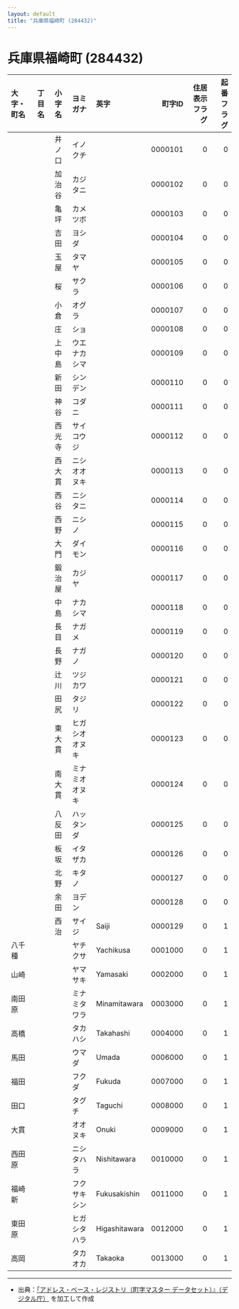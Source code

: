 ```yaml
---
layout: default
title: "兵庫県福崎町 (284432)"
---
```


# 兵庫県福崎町 (284432)

| 大字・町名 | 丁目名 | 小字名 | ヨミガナ | 英字 | 町字ID | 住居表示フラグ | 起番フラグ |
|:--------|:------|:------|:-----------------|:---------------------|--------:|----------:|--------:|
|  |  | 井ノ口 | イノクチ |  | 0000101 | 0 | 0 |
|  |  | 加治谷 | カジタニ |  | 0000102 | 0 | 0 |
|  |  | 亀坪 | カメツボ |  | 0000103 | 0 | 0 |
|  |  | 吉田 | ヨシダ |  | 0000104 | 0 | 0 |
|  |  | 玉屋 | タマヤ |  | 0000105 | 0 | 0 |
|  |  | 桜 | サクラ |  | 0000106 | 0 | 0 |
|  |  | 小倉 | オグラ |  | 0000107 | 0 | 0 |
|  |  | 庄 | ショ |  | 0000108 | 0 | 0 |
|  |  | 上中島 | ウエナカシマ |  | 0000109 | 0 | 0 |
|  |  | 新田 | シンデン |  | 0000110 | 0 | 0 |
|  |  | 神谷 | コダニ |  | 0000111 | 0 | 0 |
|  |  | 西光寺 | サイコウジ |  | 0000112 | 0 | 0 |
|  |  | 西大貫 | ニシオオヌキ |  | 0000113 | 0 | 0 |
|  |  | 西谷 | ニシタニ |  | 0000114 | 0 | 0 |
|  |  | 西野 | ニシノ |  | 0000115 | 0 | 0 |
|  |  | 大門 | ダイモン |  | 0000116 | 0 | 0 |
|  |  | 鍛治屋 | カジヤ |  | 0000117 | 0 | 0 |
|  |  | 中島 | ナカシマ |  | 0000118 | 0 | 0 |
|  |  | 長目 | ナガメ |  | 0000119 | 0 | 0 |
|  |  | 長野 | ナガノ |  | 0000120 | 0 | 0 |
|  |  | 辻川 | ツジカワ |  | 0000121 | 0 | 0 |
|  |  | 田尻 | タジリ |  | 0000122 | 0 | 0 |
|  |  | 東大貫 | ヒガシオオヌキ |  | 0000123 | 0 | 0 |
|  |  | 南大貫 | ミナミオオヌキ |  | 0000124 | 0 | 0 |
|  |  | 八反田 | ハッタンダ |  | 0000125 | 0 | 0 |
|  |  | 板坂 | イタザカ |  | 0000126 | 0 | 0 |
|  |  | 北野 | キタノ |  | 0000127 | 0 | 0 |
|  |  | 余田 | ヨデン |  | 0000128 | 0 | 0 |
|  |  | 西治 | サイジ | Saiji | 0000129 | 0 | 1 |
| 八千種 |  |  | ヤチクサ | Yachikusa | 0001000 | 0 | 1 |
| 山崎 |  |  | ヤマサキ | Yamasaki | 0002000 | 0 | 1 |
| 南田原 |  |  | ミナミタワラ | Minamitawara | 0003000 | 0 | 1 |
| 高橋 |  |  | タカハシ | Takahashi | 0004000 | 0 | 1 |
| 馬田 |  |  | ウマダ | Umada | 0006000 | 0 | 1 |
| 福田 |  |  | フクダ | Fukuda | 0007000 | 0 | 1 |
| 田口 |  |  | タグチ | Taguchi | 0008000 | 0 | 1 |
| 大貫 |  |  | オオヌキ | Onuki | 0009000 | 0 | 1 |
| 西田原 |  |  | ニシタハラ | Nishitawara | 0010000 | 0 | 1 |
| 福崎新 |  |  | フクサキシン | Fukusakishin | 0011000 | 0 | 1 |
| 東田原 |  |  | ヒガシタハラ | Higashitawara | 0012000 | 0 | 1 |
| 高岡 |  |  | タカオカ | Takaoka | 0013000 | 0 | 1 |

---

- 出典：[「アドレス・ベース・レジストリ（町字マスター データセット）』（デジタル庁）](https://www.digital.go.jp/policies/base_registry_address/) を加工して作成